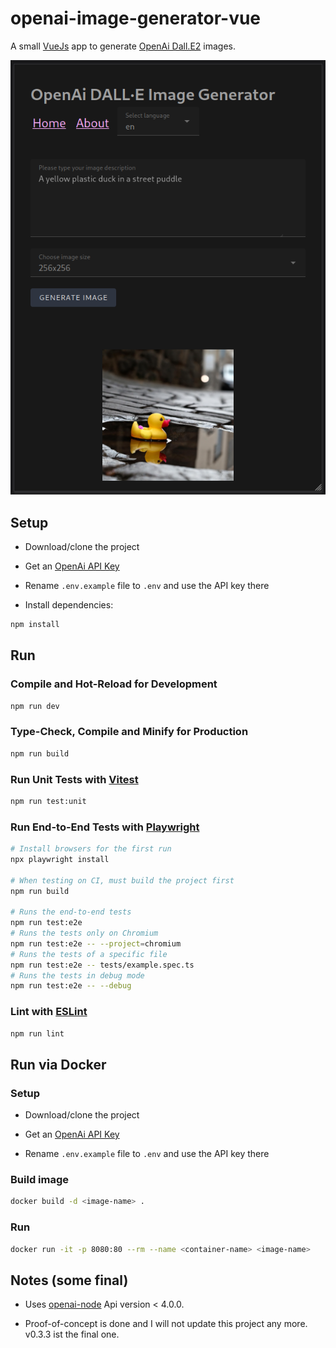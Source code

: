 # openai-image-generator-vue

A small [VueJs](https://vuejs.org/) app to generate [OpenAi Dall.E2](https://openai.com/dall-e-2/) images.

![Example Image](/screenshot/yellow-duck.png?raw=true "Example Image")

## Setup

- Download/clone the project

- Get an [OpenAi API Key](https://beta.openai.com/docs/api-reference/authentication)

- Rename `.env.example` file to `.env` and use the API key there

- Install dependencies:

```sh
npm install
```

## Run

### Compile and Hot-Reload for Development

```sh
npm run dev
```

### Type-Check, Compile and Minify for Production

```sh
npm run build
```

### Run Unit Tests with [Vitest](https://vitest.dev/)

```sh
npm run test:unit
```

### Run End-to-End Tests with [Playwright](https://playwright.dev)

```sh
# Install browsers for the first run
npx playwright install

# When testing on CI, must build the project first
npm run build

# Runs the end-to-end tests
npm run test:e2e
# Runs the tests only on Chromium
npm run test:e2e -- --project=chromium
# Runs the tests of a specific file
npm run test:e2e -- tests/example.spec.ts
# Runs the tests in debug mode
npm run test:e2e -- --debug
```

### Lint with [ESLint](https://eslint.org/)

```sh
npm run lint
```

## Run via Docker

### Setup

- Download/clone the project

- Get an [OpenAi API Key](https://beta.openai.com/docs/api-reference/authentication)

- Rename `.env.example` file to `.env` and use the API key there

### Build image

```sh
docker build -d <image-name> .
```

### Run

```sh
docker run -it -p 8080:80 --rm --name <container-name> <image-name>
```

## Notes (some final)

- Uses [openai-node](https://github.com/openai/openai-node) Api version < 4.0.0.

- Proof-of-concept is done and I will not update this project any more. v0.3.3 ist the final one.
